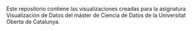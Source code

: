 Este repositorio contiene las visualizaciones creadas para la asignatura Visualización de Datos del máster de Ciencia de Datos de la Universitat Oberta de Catalunya.
